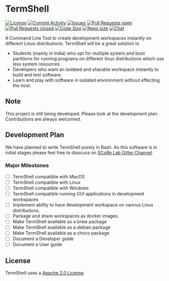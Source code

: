 # TermShell
[![License](https://img.shields.io/badge/License-Apache%202.0-blue.svg?style=plastic)](https://opensource.org/licenses/Apache-2.0)
[![Commit Activity](https://img.shields.io/github/commit-activity/w/scorelab/TermShell.svg?style=plastic)]()
[![Issues](https://img.shields.io/bitbucket/issues/scorelab/TermShell.svg?style=plastic)](https://github.com/scorelab/TermShell/issues)
[![Pull Requests open](https://img.shields.io/github/issues-pr-raw/scorelab/TermShell.svg?style=plastic)](https://github.com/scorelab/TermShell/pulls)
[![Pull Requests closed](https://img.shields.io/github/issues-pr-closed-raw/scorelab/TermShell.svg?style=plastic)](https://github.com/scorelab/TermShell/pulls)
[![Code Size](https://img.shields.io/github/languages/code-size/scorelab/TermShell.svg?style=plastic)]()
[![Repo size](https://img.shields.io/github/repo-size/scorelab/TermShell.svg?style=plastic)]()
[![Chat](https://img.shields.io/gitter/room/scorelab/TermShell.svg?style=plastic)](https://gitter.im/scorelab/scorelab)


A Command Line Tool to create development workspaces instantly on different Linux distributions. TermShell will be a great solution to 
* Students (mainly in India) who opt for multiple system and boot partitions for running programs on different linux distributions which use less system resources.
* Developers who want an isolated and sharable workspace instantly to build and test software.
* Learn and play with software in isolated environment without effecting the host.

## Note
This project is still being developed. Please look at the development plan. Contributions are always welcomed.

## Development Plan 
We have planned to write TermShell purely in Bash. As this software is in initial stages please feel free to disscuss on [SCoRe Lab Gitter Channel](https://gitter.im/scorelab/scorelab).

### Major Milestones

- [ ] TermShell compatible with MacOS
- [ ] TermShell compatible with Linux
- [ ] TermShell compatible with Windows
- [ ] TermShell compatible running GUI applications in development workspaces
- [ ] Implement ability to have development workspace on various Linux distributions.
- [ ] Package and share workspaces as docker images.
- [ ] Make TermShell available as a brew package
- [ ] Make TermShell available as a debian package
- [ ] Make TermShell available as a choco package
- [ ] Document a Developer guide
- [ ] Document a User guide

## License
TermShell uses a [Apache 2.0 License](https://opensource.org/licenses/Apache-2.0)

